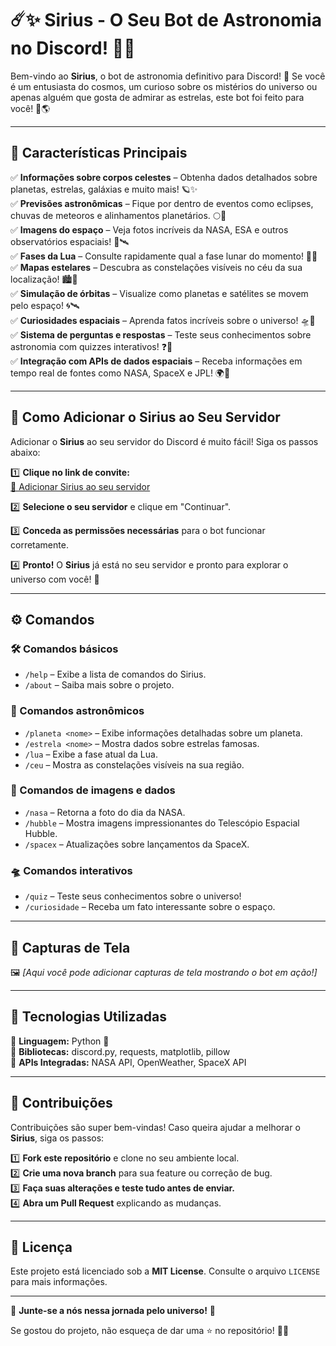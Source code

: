 # ☄️✨ Sirius - O Seu Bot de Astronomia no Discord! 🌌🔭  

Bem-vindo ao **Sirius**, o bot de astronomia definitivo para Discord! 🌠 Se você é um entusiasta do cosmos, um curioso sobre os mistérios do universo ou apenas alguém que gosta de admirar as estrelas, este bot foi feito para você! 🚀🌎  

---

## 🌟 Características Principais  

✅ **Informações sobre corpos celestes** – Obtenha dados detalhados sobre planetas, estrelas, galáxias e muito mais! 🪐✨  
✅ **Previsões astronômicas** – Fique por dentro de eventos como eclipses, chuvas de meteoros e alinhamentos planetários. 🌕🌠  
✅ **Imagens do espaço** – Veja fotos incríveis da NASA, ESA e outros observatórios espaciais! 📸🛰️  
✅ **Fases da Lua** – Consulte rapidamente qual a fase lunar do momento! 🌙🔄  
✅ **Mapas estelares** – Descubra as constelações visíveis no céu da sua localização! 🏙️🔭  
✅ **Simulação de órbitas** – Visualize como planetas e satélites se movem pelo espaço! 🌀🛰️  
✅ **Curiosidades espaciais** – Aprenda fatos incríveis sobre o universo! 🛸📖  
✅ **Sistema de perguntas e respostas** – Teste seus conhecimentos sobre astronomia com quizzes interativos! ❓🌌  
✅ **Integração com APIs de dados espaciais** – Receba informações em tempo real de fontes como NASA, SpaceX e JPL! 🌍🚀  

---

## 🔗 Como Adicionar o Sirius ao Seu Servidor  

Adicionar o **Sirius** ao seu servidor do Discord é muito fácil! Siga os passos abaixo:  

1️⃣ **Clique no link de convite:**  
[🔗 Adicionar Sirius ao seu servidor](https://discord.com/oauth2/authorize?client_id=SEU_CLIENT_ID&permissions=BOT_PERMISSIONS&scope=bot%20applications.commands)  

2️⃣ **Selecione o seu servidor** e clique em "Continuar".  

3️⃣ **Conceda as permissões necessárias** para o bot funcionar corretamente.  

4️⃣ **Pronto!** O **Sirius** já está no seu servidor e pronto para explorar o universo com você! 🚀  

---

## ⚙️ Comandos  

### 🛠️ Comandos básicos  
- `/help` – Exibe a lista de comandos do Sirius.  
- `/about` – Saiba mais sobre o projeto.  

### 🌠 Comandos astronômicos  
- `/planeta <nome>` – Exibe informações detalhadas sobre um planeta.  
- `/estrela <nome>` – Mostra dados sobre estrelas famosas.  
- `/lua` – Exibe a fase atual da Lua.  
- `/ceu` – Mostra as constelações visíveis na sua região.  

### 📡 Comandos de imagens e dados  
- `/nasa` – Retorna a foto do dia da NASA.  
- `/hubble` – Mostra imagens impressionantes do Telescópio Espacial Hubble.  
- `/spacex` – Atualizações sobre lançamentos da SpaceX.  

### 🛸 Comandos interativos  
- `/quiz` – Teste seus conhecimentos sobre o universo!  
- `/curiosidade` – Receba um fato interessante sobre o espaço.  

---

## 🎨 Capturas de Tela  

🖼️ *[Aqui você pode adicionar capturas de tela mostrando o bot em ação!]*  

---

## 🚀 Tecnologias Utilizadas  

🔹 **Linguagem:** Python 🐍  
🔹 **Bibliotecas:** discord.py, requests, matplotlib, pillow  
🔹 **APIs Integradas:** NASA API, OpenWeather, SpaceX API  

---

## 🤝 Contribuições  

Contribuições são super bem-vindas! Caso queira ajudar a melhorar o **Sirius**, siga os passos:  

1️⃣ **Fork este repositório** e clone no seu ambiente local.  
2️⃣ **Crie uma nova branch** para sua feature ou correção de bug.  
3️⃣ **Faça suas alterações e teste tudo antes de enviar.**  
4️⃣ **Abra um Pull Request** explicando as mudanças.  

---

## 📜 Licença  

Este projeto está licenciado sob a **MIT License**. Consulte o arquivo `LICENSE` para mais informações.  

---

🌌 **Junte-se a nós nessa jornada pelo universo!** 💫  

Se gostou do projeto, não esqueça de dar uma ⭐ no repositório! 🚀✨

